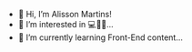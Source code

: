 - 👋 Hi, I’m Alisson Martins!
- 👀 I’m interested in 💻🎵🐱...
- 🌱 I’m currently learning Front-End content...

<!---
Alissonmpro2024/Alissonmpro2024 is a ✨ special ✨ repository because its `README.md` (this file) appears on your GitHub profile.
You can click the Preview link to take a look at your changes.
--->
